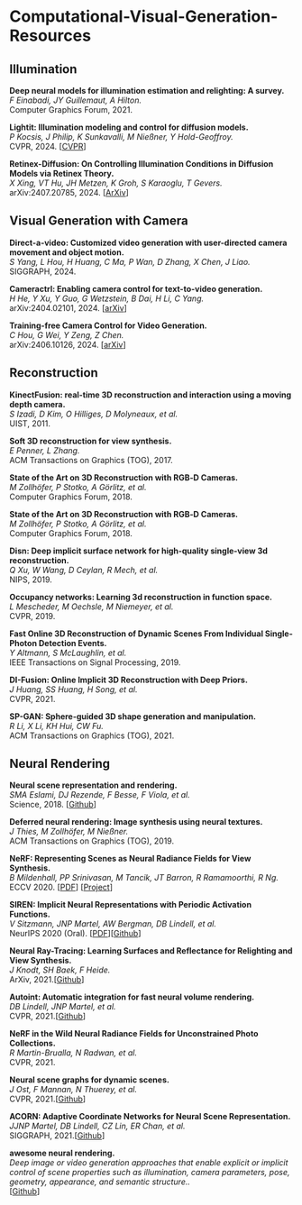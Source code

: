 # Computational-Visual-Generation-Resources

## Illumination

**Deep neural models for illumination estimation and relighting: A survey.**<br>
*F Einabadi, JY Guillemaut, A Hilton.*<br>
Computer Graphics Forum, 2021.

**Lightit: Illumination modeling and control for diffusion models.**<br>
*P Kocsis, J Philip, K Sunkavalli, M Nießner, Y Hold-Geoffroy.*<br>
CVPR, 2024.
[[CVPR](https://openaccess.thecvf.com/content/CVPR2024/papers/Kocsis_LightIt_Illumination_Modeling_and_Control_for_Diffusion_Models_CVPR_2024_paper.pdf)]

**Retinex-Diffusion: On Controlling Illumination Conditions in Diffusion Models via Retinex Theory.**<br>
*X Xing, VT Hu, JH Metzen, K Groh, S Karaoglu, T Gevers.*<br>
arXiv:2407.20785, 2024.
[[ArXiv](https://arxiv.org/pdf/2407.20785)]

## Visual Generation with Camera

**Direct-a-video: Customized video generation with user-directed camera movement and object motion.**<br>
*S Yang, L Hou, H Huang, C Ma, P Wan, D Zhang, X Chen, J Liao.*<br>
SIGGRAPH, 2024.

**Cameractrl: Enabling camera control for text-to-video generation.**<br>
*H He, Y Xu, Y Guo, G Wetzstein, B Dai, H Li, C Yang.*<br>
arXiv:2404.02101, 2024.
[[arXiv](https://arxiv.org/pdf/2404.02101)]

**Training-free Camera Control for Video Generation.**<br>
*C Hou, G Wei, Y Zeng, Z Chen.*<br>
arXiv:2406.10126, 2024.
[[arXiv](https://arxiv.org/pdf/2406.10126)]

## Reconstruction

**KinectFusion: real-time 3D reconstruction and interaction using a moving depth camera.**<br>
*S Izadi, D Kim, O Hilliges, D Molyneaux, et al.*<br>
UIST, 2011.

**Soft 3D reconstruction for view synthesis.**<br>
*E Penner, L Zhang.*<br>
ACM Transactions on Graphics (TOG), 2017.

**State of the Art on 3D Reconstruction with RGB‐D Cameras.**<br>
*M Zollhöfer, P Stotko, A Görlitz, et al.*<br>
Computer Graphics Forum, 2018.

**State of the Art on 3D Reconstruction with RGB‐D Cameras.**<br>
*M Zollhöfer, P Stotko, A Görlitz, et al.*<br>
Computer Graphics Forum, 2018.

**Disn: Deep implicit surface network for high-quality single-view 3d reconstruction.**<br>
*Q Xu, W Wang, D Ceylan, R Mech, et al.*<br>
NIPS, 2019.

**Occupancy networks: Learning 3d reconstruction in function space.**<br>
*L Mescheder, M Oechsle, M Niemeyer, et al.*<br>
CVPR, 2019.

**Fast Online 3D Reconstruction of Dynamic Scenes From Individual Single-Photon Detection Events.**<br>
*Y Altmann, S McLaughlin, et al.*<br>
IEEE Transactions on Signal Processing, 2019.

**DI-Fusion: Online Implicit 3D Reconstruction with Deep Priors.**<br>
*J Huang, SS Huang, H Song, et al.*<br>
CVPR, 2021.

**SP-GAN: Sphere-guided 3D shape generation and manipulation.**<br>
*R Li, X Li, KH Hui, CW Fu.*<br>
ACM Transactions on Graphics (TOG), 2021.

## Neural Rendering

**Neural scene representation and rendering.**<br>
*SMA Eslami, DJ Rezende, F Besse, F Viola, et al.*<br>
Science, 2018.
[[Github](https://github.com/deepmind/gqn-datasets)]

**Deferred neural rendering: Image synthesis using neural textures.**<br>
*J Thies, M Zollhöfer, M Nießner.*<br>
ACM Transactions on Graphics (TOG), 2019.

**NeRF: Representing Scenes as Neural Radiance Fields for View Synthesis.**<br>
*B Mildenhall, PP Srinivasan, M Tancik, JT Barron, R Ramamoorthi, R Ng.*<br>
ECCV 2020. [[PDF](https://arxiv.org/abs/2003.08934)] [[Project](http://tancik.com/nerf)]

**SIREN: Implicit Neural Representations with Periodic Activation Functions.**<br>
*V Sitzmann, JNP Martel, AW Bergman, DB Lindell, et al.*<br>
NeurIPS 2020 (Oral). [[PDF](https://arxiv.org/abs/2006.09661)][[Github](http://vsitzmann.github.io/siren/)]

**Neural Ray-Tracing: Learning Surfaces and Reflectance for Relighting and View Synthesis.**<br>
*J Knodt, SH Baek, F Heide.*<br>
ArXiv, 2021.[[Github](https://github.com/princeton-computational-imaging/neural_raytracing)]

**Autoint: Automatic integration for fast neural volume rendering.**<br>
*DB Lindell, JNP Martel, et al.*<br>
CVPR, 2021.[[Github](https://github.com/princeton-computational-imaging/neural-scene-graphs)]

**NeRF in the Wild Neural Radiance Fields for Unconstrained Photo Collections.**<br>
*R Martin-Brualla, N Radwan, et al.*<br>
CVPR, 2021.

**Neural scene graphs for dynamic scenes.**<br>
*J Ost, F Mannan, N Thuerey, et al.*<br>
CVPR, 2021.[[Github](https://github.com/princeton-computational-imaging/neural-scene-graphs)]

**ACORN: Adaptive Coordinate Networks for Neural Scene Representation.**<br>
*JJNP Martel, DB Lindell, CZ Lin, ER Chan, et al.*<br>
SIGGRAPH, 2021.[[Github](https://github.com/computational-imaging/ACORN)]

**awesome neural rendering.**<br>
*Deep image or video generation approaches that enable explicit or implicit control of scene properties such as illumination, camera parameters, pose, geometry, appearance, and semantic structure..*<br>
[[Github](https://github.com/weihaox/awesome-neural-rendering)]
